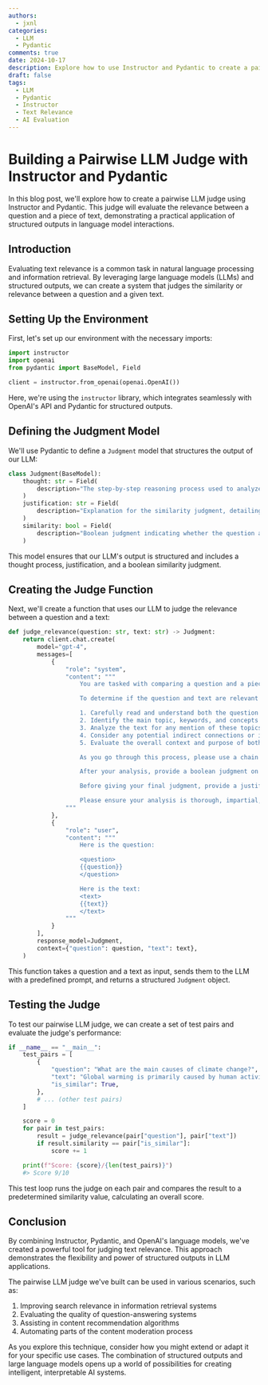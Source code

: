 ```yaml
---
authors:
  - jxnl
categories:
  - LLM
  - Pydantic
comments: true
date: 2024-10-17
description: Explore how to use Instructor and Pydantic to create a pairwise LLM judge for evaluating text relevance.
draft: false
tags:
  - LLM
  - Pydantic
  - Instructor
  - Text Relevance
  - AI Evaluation
---
```


# Building a Pairwise LLM Judge with Instructor and Pydantic

In this blog post, we'll explore how to create a pairwise LLM judge using Instructor and Pydantic. This judge will evaluate the relevance between a question and a piece of text, demonstrating a practical application of structured outputs in language model interactions.

## Introduction

Evaluating text relevance is a common task in natural language processing and information retrieval. By leveraging large language models (LLMs) and structured outputs, we can create a system that judges the similarity or relevance between a question and a given text.

<!-- more -->

## Setting Up the Environment

First, let's set up our environment with the necessary imports:

```python
import instructor
import openai
from pydantic import BaseModel, Field

client = instructor.from_openai(openai.OpenAI())
```

Here, we're using the `instructor` library, which integrates seamlessly with OpenAI's API and Pydantic for structured outputs.

## Defining the Judgment Model

We'll use Pydantic to define a `Judgment` model that structures the output of our LLM:

```python
class Judgment(BaseModel):
    thought: str = Field(
        description="The step-by-step reasoning process used to analyze the question and text"
    )
    justification: str = Field(
        description="Explanation for the similarity judgment, detailing key factors that led to the conclusion"
    )
    similarity: bool = Field(
        description="Boolean judgment indicating whether the question and text are similar or relevant (True) or not (False)"
    )
```

This model ensures that our LLM's output is structured and includes a thought process, justification, and a boolean similarity judgment.

## Creating the Judge Function

Next, we'll create a function that uses our LLM to judge the relevance between a question and a text:

```python
def judge_relevance(question: str, text: str) -> Judgment:
    return client.chat.create(
        model="gpt-4",
        messages=[
            {
                "role": "system",
                "content": """
                    You are tasked with comparing a question and a piece of text to determine if they are relevant to each other or similar in some way. Your goal is to analyze the content, context, and potential connections between the two.

                    To determine if the question and text are relevant or similar, please follow these steps:

                    1. Carefully read and understand both the question and the text.
                    2. Identify the main topic, keywords, and concepts in the question.
                    3. Analyze the text for any mention of these topics, keywords, or concepts.
                    4. Consider any potential indirect connections or implications that might link the question and text.
                    5. Evaluate the overall context and purpose of both the question and the text.

                    As you go through this process, please use a chain of thought approach. Write out your reasoning for each step inside <thought> tags.

                    After your analysis, provide a boolean judgment on whether the question and text are similar or relevant to each other. Use "true" if they are similar or relevant, and "false" if they are not.

                    Before giving your final judgment, provide a justification for your decision. Explain the key factors that led to your conclusion.

                    Please ensure your analysis is thorough, impartial, and based on the content provided.
                """
            },
            {
                "role": "user",
                "content": """
                    Here is the question:

                    <question>
                    {{question}}
                    </question>

                    Here is the text:
                    <text>
                    {{text}}
                    </text>
                """
            }
        ],
        response_model=Judgment,
        context={"question": question, "text": text},
    )
```

This function takes a question and a text as input, sends them to the LLM with a predefined prompt, and returns a structured `Judgment` object.

## Testing the Judge

To test our pairwise LLM judge, we can create a set of test pairs and evaluate the judge's performance:

```python
if __name__ == "__main__":
    test_pairs = [
        {
            "question": "What are the main causes of climate change?",
            "text": "Global warming is primarily caused by human activities, such as burning fossil fuels, deforestation, and industrial processes. These activities release greenhouse gases into the atmosphere, trapping heat and leading to a rise in global temperatures.",
            "is_similar": True,
        },
        # ... (other test pairs)
    ]

    score = 0
    for pair in test_pairs:
        result = judge_relevance(pair["question"], pair["text"])
        if result.similarity == pair["is_similar"]:
            score += 1

    print(f"Score: {score}/{len(test_pairs)}")
    #> Score 9/10
```

This test loop runs the judge on each pair and compares the result to a predetermined similarity value, calculating an overall score.

## Conclusion

By combining Instructor, Pydantic, and OpenAI's language models, we've created a powerful tool for judging text relevance. This approach demonstrates the flexibility and power of structured outputs in LLM applications.

The pairwise LLM judge we've built can be used in various scenarios, such as:

1. Improving search relevance in information retrieval systems
2. Evaluating the quality of question-answering systems
3. Assisting in content recommendation algorithms
4. Automating parts of the content moderation process

As you explore this technique, consider how you might extend or adapt it for your specific use cases. The combination of structured outputs and large language models opens up a world of possibilities for creating intelligent, interpretable AI systems.
